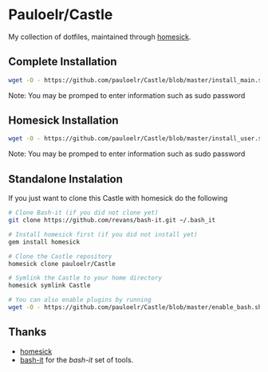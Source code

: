 Pauloelr/Castle
===============

My collection of dotfiles, maintained through [homesick](https://github.com/technicalpickles/homesick).

Complete Installation
---------------------

```sh
wget -O - https://github.com/pauloelr/Castle/blob/master/install_main.sh | bash
```

Note: You may be promped to enter information such as sudo password

Homesick Installation
---------------------

```sh
wget -O - https://github.com/pauloelr/Castle/blob/master/install_user.sh | bash
```

Note: You may be promped to enter information such as sudo password

Standalone Instalation
----------------------

If you just want to clone this Castle with homesick do the following

```sh
# Clone Bash-it (if you did not clone yet)
git clone https://github.com/revans/bash-it.git ~/.bash_it

# Install homesick first (if you did not install yet)
gem install homesick

# Clone the Castle repository
homesick clone pauloelr/Castle

# Symlink the Castle to your home directory
homesick symlink Castle

# You can also enable plugins by running
wget -O - https://github.com/pauloelr/Castle/blob/master/enable_bash.sh | bash
```

Thanks
------

* [homesick](https://github.com/technicalpickles/homesick)
* [bash-it](https://github.com/revans/bash-it) for the _bash-it_ set of tools.
